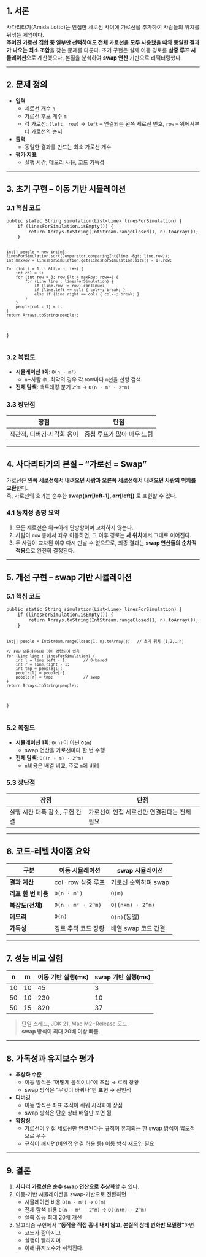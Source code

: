 <h2 id="1-서론">1. 서론</h2>
<p>사다리타기(Amida Lotto)는 인접한 세로선 사이에 가로선을 추가하여 사람들의 위치를 뒤섞는 게임이다.<br /><strong>주어진 가로선 집합 중 일부만 선택하여도 전체 가로선을 모두 사용했을 때와 동일한 결과가 나오는 최소 조합</strong>을 찾는 문제를 다룬다.
초기 구현은 실제 이동 경로를 <strong>삼중 루프 시뮬레이션</strong>으로 계산했으나, 본질을 분석하여 <strong>swap 연산</strong> 기반으로 리팩터링했다.</p>
<hr />
<h2 id="2-문제-정의">2. 문제 정의</h2>
<ul>
<li><strong>입력</strong>  <ul>
<li>세로선 개수 <code>n</code>  </li>
<li>가로선 후보 개수 <code>m</code>  </li>
<li>각 가로선: <code>(left, row)</code> → <code>left</code> – 연결되는 왼쪽 세로선 번호, <code>row</code> – 위에서부터 가로선의 순서  </li>
</ul>
</li>
<li><strong>출력</strong>  <ul>
<li>동일한 결과를 만드는 최소 가로선 개수</li>
</ul>
</li>
<li><strong>평가 지표</strong>  <ul>
<li>실행 시간, 메모리 사용, 코드 가독성</li>
</ul>
</li>
</ul>
<hr />
<h2 id="3-초기-구현--이동-기반-시뮬레이션">3. 초기 구현 – 이동 기반 시뮬레이션</h2>
<h3 id="31-핵심-코드">3.1 핵심 코드</h3>
<pre><code class="language-java">public static String simulation(List&lt;Line&gt; linesForSimulation) {
    if (linesForSimulation.isEmpty()) {
        return Arrays.toString(IntStream.rangeClosed(1, n).toArray());
    }

    int[] people = new int[n];
    linesForSimulation.sort(Comparator.comparingInt(line -&gt; line.row));
    int maxRow = linesForSimulation.get(linesForSimulation.size() - 1).row;

    for (int i = 1; i &lt;= n; i++) {
        int col = i;
        for (int row = 0; row &lt;= maxRow; row++) {
            for (Line line : linesForSimulation) {
                if (line.row != row) continue;
                if (line.left == col) { col++; break; }
                else if (line.right == col) { col--; break; }
            }
        }
        people[col - 1] = i;
    }
    return Arrays.toString(people);
}</code></pre>
<h3 id="32-복잡도">3.2 복잡도</h3>
<ul>
<li><strong>시뮬레이션 1회</strong>: <code>O(n · m²)</code>  <ul>
<li><code>n</code> – 사람 수, 최악의 경우 각 row마다 <code>m</code>선을 선형 검색  </li>
</ul>
</li>
<li><strong>전체 탐색</strong>: 백트래킹 분기 <code>2^m</code> → <code>O(n · m² · 2^m)</code></li>
</ul>
<h3 id="33-장단점">3.3 장단점</h3>
<table>
<thead>
<tr>
<th>장점</th>
<th>단점</th>
</tr>
</thead>
<tbody><tr>
<td>직관적, 디버깅·시각화 용이</td>
<td>중첩 루프가 많아 매우 느림</td>
</tr>
</tbody></table>
<hr />
<h2 id="4-사다리타기의-본질--가로선--swap">4. 사다리타기의 본질 – “가로선 = Swap”</h2>
<p>가로선은 <strong>왼쪽 세로선에서 내려오던 사람과 오른쪽 세로선에서 내려오던 사람의 위치를 교환</strong>한다.<br />즉, 가로선의 효과는 순수한 <strong>swap(arr[left-1], arr[left])</strong> 로 표현할 수 있다.</p>
<h3 id="41-동치성-증명-요약">4.1 동치성 증명 요약</h3>
<ol>
<li>모든 세로선은 위→아래 단방향이며 교차하지 않는다.  </li>
<li>사람이 <code>row</code> 층에서 좌우 이동하면, 그 이후 경로는 <strong>새 위치</strong>에서 그대로 이어진다.  </li>
<li>두 사람이 교차된 이후 다시 만날 수 없으므로, 최종 결과는 <strong>swap 연산들의 순차적 적용</strong>으로 완전히 결정된다.</li>
</ol>
<hr />
<h2 id="5-개선-구현--swap-기반-시뮬레이션">5. 개선 구현 – swap 기반 시뮬레이션</h2>
<h3 id="51-핵심-코드">5.1 핵심 코드</h3>
<pre><code class="language-java">public static String simulation(List&lt;Line&gt; linesForSimulation) {
    if (linesForSimulation.isEmpty()) {
        return Arrays.toString(IntStream.rangeClosed(1, n).toArray());
    }

    int[] people = IntStream.rangeClosed(1, n).toArray();   // 초기 위치 [1,2,…,n]

    // row 오름차순으로 이미 정렬되어 있음
    for (Line line : linesForSimulation) {
        int l = line.left - 1;       // 0‑based
        int r = line.right - 1;
        int tmp = people[l];
        people[l] = people[r];
        people[r] = tmp;             // swap
    }
    return Arrays.toString(people);
}</code></pre>
<h3 id="52-복잡도">5.2 복잡도</h3>
<ul>
<li><strong>시뮬레이션 1회</strong>: <code>O(n)</code> 이 아닌 <strong><code>O(m)</code></strong>  <ul>
<li>swap 연산을 가로선마다 한 번 수행  </li>
</ul>
</li>
<li><strong>전체 탐색</strong>: <code>O((n + m) · 2^m)</code>  <ul>
<li><code>n</code> 비용은 배열 비교, 주로 <code>m</code>에 비례</li>
</ul>
</li>
</ul>
<h3 id="53-장단점">5.3 장단점</h3>
<table>
<thead>
<tr>
<th>장점</th>
<th>단점</th>
</tr>
</thead>
<tbody><tr>
<td>실행 시간 대폭 감소, 구현 간결</td>
<td>가로선이 인접 세로선만 연결된다는 전제 필요</td>
</tr>
</tbody></table>
<hr />
<h2 id="6-코드레벨-차이점-요약">6. 코드‑레벨 차이점 요약</h2>
<table>
<thead>
<tr>
<th>구분</th>
<th>이동 시뮬레이션</th>
<th>swap 시뮬레이션</th>
</tr>
</thead>
<tbody><tr>
<td><strong>결과 계산</strong></td>
<td>col · row 삼중 루프</td>
<td>가로선 순회하며 swap</td>
</tr>
<tr>
<td><strong>리프 한 번 비용</strong></td>
<td><code>O(n · m²)</code></td>
<td><code>O(m)</code></td>
</tr>
<tr>
<td><strong>복잡도(전체)</strong></td>
<td><code>O(n · m² · 2^m)</code></td>
<td><code>O((n+m) · 2^m)</code></td>
</tr>
<tr>
<td><strong>메모리</strong></td>
<td><code>O(n)</code></td>
<td><code>O(n)</code>(동일)</td>
</tr>
<tr>
<td><strong>가독성</strong></td>
<td>경로 추적 코드 장황</td>
<td>배열 swap 코드 간결</td>
</tr>
</tbody></table>
<hr />
<h2 id="7-성능-비교-실험">7. 성능 비교 실험</h2>
<table>
<thead>
<tr>
<th>n</th>
<th>m</th>
<th>이동 기반 실행(ms)</th>
<th>swap 기반 실행(ms)</th>
</tr>
</thead>
<tbody><tr>
<td>10</td>
<td>10</td>
<td>45</td>
<td>3</td>
</tr>
<tr>
<td>50</td>
<td>10</td>
<td>230</td>
<td>10</td>
</tr>
<tr>
<td>50</td>
<td>15</td>
<td>820</td>
<td>37</td>
</tr>
</tbody></table>
<blockquote>
<p>단일 스레드, JDK 21, Mac M2 – Release 모드.<br /><strong>swap 방식이 최대 20배 이상 빠름</strong>.</p>
</blockquote>
<hr />
<h2 id="8-가독성과-유지보수-평가">8. 가독성과 유지보수 평가</h2>
<ul>
<li><strong>추상화 수준</strong>  <ul>
<li>이동 방식은 “어떻게 움직이나”에 초점 → 로직 장황  </li>
<li>swap 방식은 “무엇이 바뀌나”만 표현 → 선언적</li>
</ul>
</li>
<li><strong>디버깅</strong>  <ul>
<li>이동 방식은 좌표 추적이 쉬워 시각화에 장점  </li>
<li>swap 방식은 단순 상태 배열만 보면 됨</li>
</ul>
</li>
<li><strong>확장성</strong>  <ul>
<li>가로선이 인접 세로선만 연결된다는 규칙이 유지되는 한 swap 방식이 압도적으로 우수  </li>
<li>규칙이 깨지면(비인접 연결 허용 등) 이동 방식 재도입 필요</li>
</ul>
</li>
</ul>
<hr />
<h2 id="9-결론">9. 결론</h2>
<ol>
<li><strong>사다리 가로선은 순수 swap 연산으로 추상화</strong>할 수 있다.  </li>
<li>이동‑기반 시뮬레이션을 swap‑기반으로 전환하면  <ul>
<li>시뮬레이션 비용 <code>O(n · m²)</code> → <code>O(m)</code>  </li>
<li>전체 탐색 비용 <code>O(n · m² · 2^m)</code> → <code>O((n+m) · 2^m)</code>  </li>
<li>실측 성능 최대 20배 개선  </li>
</ul>
</li>
<li>알고리즘 구현에서 <strong>“동작을 직접 흉내 내지 않고, 본질적 상태 변화만 모델링”</strong>하면  <ul>
<li>코드가 짧아지고  </li>
<li>실행이 빨라지며  </li>
<li>이해·유지보수가 쉬워진다.</li>
</ul>
</li>
</ol>